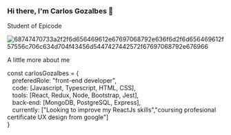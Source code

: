 ### Hi there, I'm Carlos Gozalbes 👋

Student of Epicode

![68747470733a2f2f6d656469612e67697068792e636f6d2f6d656469612f57556c706c634d704f43456d5447427442572f67697068792e676966](https://user-images.githubusercontent.com/84912506/174496643-118bdf02-8e07-4424-bda4-1c14a5651729.gif) 

A little more about me

const carlosGozalbes = { <br>
&nbsp;&nbsp;  preferedRole: "front-end developer",  <br>
&nbsp;&nbsp;  code: [Javascript, Typescript, HTML, CSS], <br>
&nbsp;&nbsp;  tools: [React, Redux, Node, Bootstrap, Jest], <br>
&nbsp;&nbsp;  back-end: [MongoDB, PostgreSQL, Express], <br>
&nbsp;&nbsp;  currently: ["Looking to improve my ReactJs skills","coursing profesional certificate UX design from google"] <br>
}
